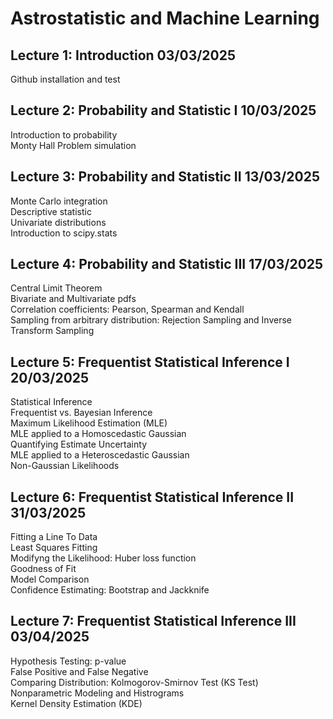 # Astrostatistic and Machine Learning

## Lecture 1: Introduction  03/03/2025
Github installation and test

## Lecture 2: Probability and Statistic I           10/03/2025
Introduction to probability  
Monty Hall Problem simulation

## Lecture 3: Probability and Statistic II          13/03/2025
Monte Carlo integration  
Descriptive statistic  
Univariate distributions  
Introduction to scipy.stats

## Lecture 4: Probability and Statistic III         17/03/2025
Central Limit Theorem  
Bivariate and Multivariate pdfs  
Correlation coefficients: Pearson, Spearman and Kendall  
Sampling from arbitrary distribution: Rejection Sampling and Inverse Transform Sampling

## Lecture 5: Frequentist Statistical Inference I   20/03/2025
Statistical Inference  
Frequentist vs. Bayesian Inference  
Maximum Likelihood Estimation (MLE)  
MLE applied to a Homoscedastic Gaussian  
Quantifying Estimate Uncertainty  
MLE applied to a Heteroscedastic Gaussian  
Non-Gaussian Likelihoods  

## Lecture 6: Frequentist Statistical Inference II   31/03/2025
Fitting a Line To Data  
Least Squares Fitting  
Modifyng the Likelihood: Huber loss function  
Goodness of Fit  
Model Comparison  
Confidence Estimating: Bootstrap and Jackknife  

## Lecture 7: Frequentist Statistical Inference III  03/04/2025
Hypothesis Testing: p-value  
False Positive and False Negative  
Comparing Distribution: Kolmogorov-Smirnov Test (KS Test)  
Nonparametric Modeling and Histrograms  
Kernel Density Estimation (KDE)  
